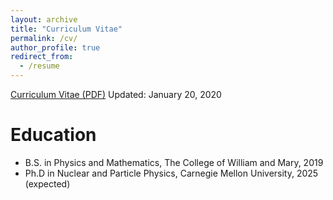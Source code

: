 ```yaml
---
layout: archive
title: "Curriculum Vitae"
permalink: /cv/
author_profile: true
redirect_from:
  - /resume
---
```


[Curriculum Vitae (PDF)](http://zabaldwin.github.io/files/GradSchool_CV.pdf) Updated: January 20, 2020

Education
======
* B.S. in Physics and Mathematics, The College of William and Mary, 2019
* Ph.D in Nuclear and Particle Physics, Carnegie Mellon University, 2025 (expected)


